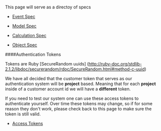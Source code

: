 This page will serve as a directoy of specs

* [Event Spec](https://github.com/stormasm/spinnakr-generic-ds/blob/master/doc/eventspec.md)

* [Model Spec](https://github.com/stormasm/spinnakr-generic-ds/blob/master/README.md)

* [Calculation Spec](https://github.com/stormasm/spinnakr-generic-ds/blob/master/doc/calculationspec.md)

* [Object Spec](https://github.com/stormasm/spinnakr-generic-ds/blob/master/doc/storm-objects.md)

####Authentication Tokens

Tokens are Ruby
[SecureRandom uuids]
(http://ruby-doc.org/stdlib-2.1.2/libdoc/securerandom/rdoc/SecureRandom.html#method-c-uuid)

We have all decided that the customer token that serves as our authentication
system will be **project** based.  Meaning that for each **project** inside of a customer
account id we will have a **different** token.

If you need to test our system one can use these access tokens to authenticate
yourself.  Over time these tokens may change, so if for some reason
they don't work, please check back to this page to make sure the token
is still valid.

* [Access Tokens](https://github.com/spinnakr/Spn.ee/blob/master/doc/genevent/access_tokens.md)
